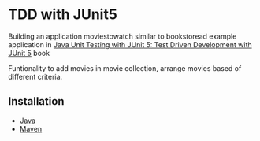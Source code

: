 # TDD with JUnit5

Building an application moviestowatch similar to bookstoread example application in [Java Unit Testing with JUnit 5: Test Driven Development with JUnit 5](https://www.oreilly.com/library/view/java-unit-testing/9781484230152/) book  

Funtionality to add movies in movie collection, arrange movies based of different criteria.

## Installation

- [Java](https://www.oracle.com/java/technologies/downloads/)  
- [Maven](https://maven.apache.org/)
